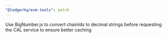 ```yaml
---
"@ledgerhq/evm-tools": patch
---
```


Use BigNumber.js to convert chainIds to decimal strings before requesting the CAL service to ensure better caching
